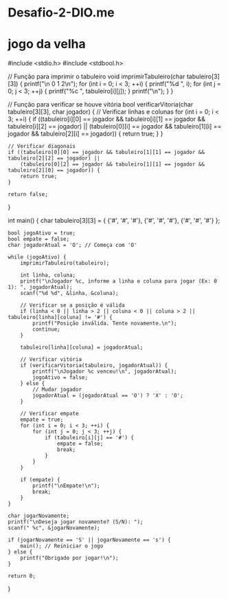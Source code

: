 # Desafio-2-DIO.me
# jogo da velha

#include <stdio.h>
#include <stdbool.h>

// Função para imprimir o tabuleiro
void imprimirTabuleiro(char tabuleiro[3][3]) {
    printf("\n  0 1 2\n");
    for (int i = 0; i < 3; ++i) {
        printf("%d ", i);
        for (int j = 0; j < 3; ++j) {
            printf("%c ", tabuleiro[i][j]);
        }
        printf("\n");
    }
}

// Função para verificar se houve vitória
bool verificarVitoria(char tabuleiro[3][3], char jogador) {
    // Verificar linhas e colunas
    for (int i = 0; i < 3; ++i) {
        if ((tabuleiro[i][0] == jogador && tabuleiro[i][1] == jogador && tabuleiro[i][2] == jogador) ||
            (tabuleiro[0][i] == jogador && tabuleiro[1][i] == jogador && tabuleiro[2][i] == jogador)) {
            return true;
        }
    }

    // Verificar diagonais
    if ((tabuleiro[0][0] == jogador && tabuleiro[1][1] == jogador && tabuleiro[2][2] == jogador) ||
        (tabuleiro[0][2] == jogador && tabuleiro[1][1] == jogador && tabuleiro[2][0] == jogador)) {
        return true;
    }

    return false;
}

int main() {
    char tabuleiro[3][3] = {
        {'#', '#', '#'},
        {'#', '#', '#'},
        {'#', '#', '#'}
    };

    bool jogoAtivo = true;
    bool empate = false;
    char jogadorAtual = 'O'; // Começa com 'O'

    while (jogoAtivo) {
        imprimirTabuleiro(tabuleiro);

        int linha, coluna;
        printf("\nJogador %c, informe a linha e coluna para jogar (Ex: 0 1): ", jogadorAtual);
        scanf("%d %d", &linha, &coluna);

        // Verificar se a posição é válida
        if (linha < 0 || linha > 2 || coluna < 0 || coluna > 2 || tabuleiro[linha][coluna] != '#') {
            printf("Posição inválida. Tente novamente.\n");
            continue;
        }

        tabuleiro[linha][coluna] = jogadorAtual;

        // Verificar vitória
        if (verificarVitoria(tabuleiro, jogadorAtual)) {
            printf("\nJogador %c venceu!\n", jogadorAtual);
            jogoAtivo = false;
        } else {
            // Mudar jogador
            jogadorAtual = (jogadorAtual == 'O') ? 'X' : 'O';
        }

        // Verificar empate
        empate = true;
        for (int i = 0; i < 3; ++i) {
            for (int j = 0; j < 3; ++j) {
                if (tabuleiro[i][j] == '#') {
                    empate = false;
                    break;
                }
            }
        }

        if (empate) {
            printf("\nEmpate!\n");
            break;
        }
    }

    char jogarNovamente;
    printf("\nDeseja jogar novamente? (S/N): ");
    scanf(" %c", &jogarNovamente);

    if (jogarNovamente == 'S' || jogarNovamente == 's') {
        main(); // Reiniciar o jogo
    } else {
        printf("Obrigado por jogar!\n");
    }

    return 0;
}
